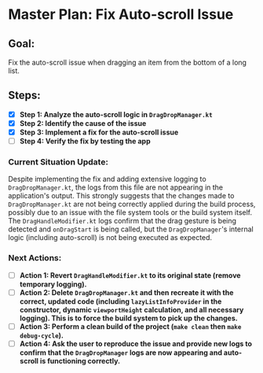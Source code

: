 # Master Plan: Fix Auto-scroll Issue

## Goal:
Fix the auto-scroll issue when dragging an item from the bottom of a long list.

## Steps:

- [x] **Step 1: Analyze the auto-scroll logic in `DragDropManager.kt`**
- [x] **Step 2: Identify the cause of the issue**
- [x] **Step 3: Implement a fix for the auto-scroll issue**
- [ ] **Step 4: Verify the fix by testing the app**

### Current Situation Update:
Despite implementing the fix and adding extensive logging to `DragDropManager.kt`, the logs from this file are not appearing in the application's output. This strongly suggests that the changes made to `DragDropManager.kt` are not being correctly applied during the build process, possibly due to an issue with the file system tools or the build system itself. The `DragHandleModifier.kt` logs confirm that the drag gesture is being detected and `onDragStart` is being called, but the `DragDropManager`'s internal logic (including auto-scroll) is not being executed as expected.

### Next Actions:
- [ ] **Action 1: Revert `DragHandleModifier.kt` to its original state (remove temporary logging).**
- [ ] **Action 2: Delete `DragDropManager.kt` and then recreate it with the correct, updated code (including `lazyListInfoProvider` in the constructor, dynamic `viewportHeight` calculation, and all necessary logging). This is to force the build system to pick up the changes.**
- [ ] **Action 3: Perform a clean build of the project (`make clean` then `make debug-cycle`).**
- [ ] **Action 4: Ask the user to reproduce the issue and provide new logs to confirm that the `DragDropManager` logs are now appearing and auto-scroll is functioning correctly.**